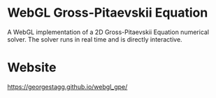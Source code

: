 # WebGL Gross-Pitaevskii Equation
A WebGL implementation of a 2D Gross-Pitaevskii Equation numerical solver. The solver runs in real time and is directly interactive.

# Website

https://georgestagg.github.io/webgl_gpe/
